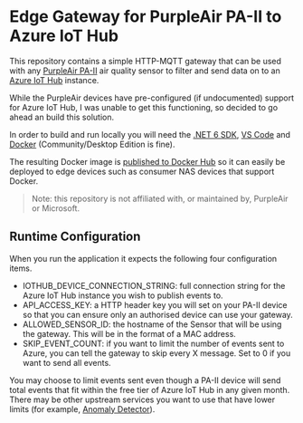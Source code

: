 # Edge Gateway for PurpleAir PA-II to Azure IoT Hub

This repository contains a simple HTTP-MQTT gateway that can be used with any [PurpleAir PA-II](https://www2.purpleair.com/collections/air-quality-sensors/products/purpleair-pa-ii) air quality sensor to filter and send data on to an [Azure IoT Hub](https://docs.microsoft.com/azure/iot-hub/) instance.

While the PurpleAir devices have pre-configured (if undocumented) support for Azure IoT Hub, I was unable to get this functioning, so decided to go ahead an build this solution.

In order to build and run locally you will need the [.NET 6 SDK](https://dotnet.microsoft.com/download/dotnet/6.0), [VS Code](https://code.visualstudio.com/Download) and [Docker](https://www.docker.com/products/docker-desktop) (Community/Desktop Edition is fine).

The resulting Docker image is [published to Docker Hub](https://hub.docker.com/r/sjwaight/airsensorgateway) so it can easily be deployed to edge devices such as consumer NAS devices that support Docker.

> Note: this repository is not affiliated with, or maintained by, PurpleAir or Microsoft.

## Runtime Configuration

When you run the application it expects the following four configuration items.

- IOTHUB_DEVICE_CONNECTION_STRING: full connection string for the Azure IoT Hub instance you wish to publish events to.
- API_ACCESS_KEY: a HTTP header key you will set on your PA-II device so that you can ensure only an authorised device can use your gateway. 
- ALLOWED_SENSOR_ID: the hostname of the Sensor that will be using the gateway. This will be in the format of a MAC address.
- SKIP_EVENT_COUNT: if you want to limit the number of events sent to Azure, you can tell the gateway to skip every X message. Set to 0 if you want to send all events.

You may choose to limit events sent even though a PA-II device will send total events that fit within the free tier of Azure IoT Hub in any given month. There may be other upstream services you want to use that have lower limits (for example, [Anomaly Detector](https://azure.microsoft.com/services/cognitive-services/anomaly-detector/)).